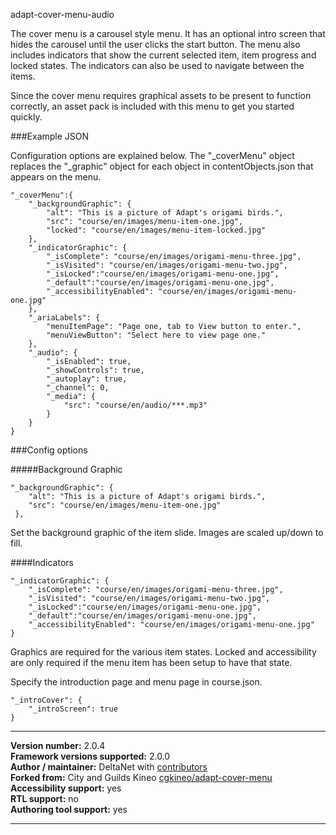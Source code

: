 adapt-cover-menu-audio

The cover menu is a carousel style menu. It has an optional intro screen that hides the carousel until the user clicks the start button. The menu also includes indicators that show the current selected item, item progress and locked states. The indicators can also be used to navigate between the items.

Since the cover menu requires graphical assets to be present to function correctly, an asset pack is included with this menu to get you started quickly.

###Example JSON

Configuration options are explained below. The "_coverMenu" object replaces the "_graphic" object for each object in contentObjects.json that
appears on the menu.

```
"_coverMenu":{
    "_backgroundGraphic": {
        "alt": "This is a picture of Adapt's origami birds.",
        "src": "course/en/images/menu-item-one.jpg",
        "locked": "course/en/images/menu-item-locked.jpg"
    },
    "_indicatorGraphic": {
        "_isComplete": "course/en/images/origami-menu-three.jpg",
        "_isVisited": "course/en/images/origami-menu-two.jpg",
        "_isLocked":"course/en/images/origami-menu-one.jpg",
        "_default":"course/en/images/origami-menu-one.jpg",
        "_accessibilityEnabled": "course/en/images/origami-menu-one.jpg"
    },
    "_ariaLabels": {
        "menuItemPage": "Page one, tab to View button to enter.",
        "menuViewButton": "Select here to view page one."
    },
    "_audio": {
        "_isEnabled": true,
        "_showControls": true,
        "_autoplay": true,
        "_channel": 0,
        "_media": {
            "src": "course/en/audio/***.mp3"
        }
    }
}
```

###Config options

#####Background Graphic

```
"_backgroundGraphic": {
    "alt": "This is a picture of Adapt's origami birds.",
    "src": "course/en/images/menu-item-one.jpg"
 },
```

Set the background graphic of the item slide. Images are scaled up/down to fill.

####Indicators

```
"_indicatorGraphic": {
    "_isComplete": "course/en/images/origami-menu-three.jpg",
    "_isVisited": "course/en/images/origami-menu-two.jpg",
    "_isLocked":"course/en/images/origami-menu-one.jpg",
    "_default":"course/en/images/origami-menu-one.jpg",
    "_accessibilityEnabled": "course/en/images/origami-menu-one.jpg"
}
```

Graphics are required for the various item states. Locked and accessibility are only required if the menu item has been setup to have that state.

Specify the introduction page and menu page in course.json.

```
"_introCover": {
    "_introScreen": true
}

```

----------------------------
**Version number:**  2.0.4     
**Framework versions supported:**  2.0.0     
**Author / maintainer:** DeltaNet with [contributors](https://github.com/deltanet/adapt-cover-menu-audio/graphs/contributors)     
**Forked from:** City and Guilds Kineo [cgkineo/adapt-cover-menu](https://github.com/cgkineo/adapt-cover-menu)
**Accessibility support:** yes  
**RTL support:** no     
**Authoring tool support:** yes

----------------------------
